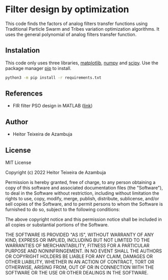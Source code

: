 # Filter design by optimization
This code finds the factors of analog filters transfer functions using Traditional Particle Swarm and Tribes variation optimization algorithms.
It uses the general polynomial of analog filters transfer function.

## Instalation

This code only uses three libraries, [matplotlib](https://matplotlib.org/3.5.1/index.html), [numpy](https://numpy.org/) and [scipy](https://docs.scipy.org/doc/scipy/index.html). Use the package manager [pip](https://pip.pypa.io/en/stable/) to install.

```bash
python3 -m pip install -r requirements.txt
```

## References
- FIR filter PSO design in MATLAB ([link](https://github.com/zypher606/ParticleSwarmOperation-FIR))

## Author
- Heitor Teixeira de Azambuja

## License

MIT License

Copyright (c) 2022 Heitor Teixeira de Azambuja

Permission is hereby granted, free of charge, to any person obtaining a copy of this software and associated documentation files (the "Software"), to deal in the Software without restriction, including without limitation the rights to use, copy, modify, merge, publish, distribute, sublicense, and/or sell copies of the Software, and to permit persons to whom the Software is furnished to do so, subject to the following conditions:

The above copyright notice and this permission notice shall be included in all copies or substantial portions of the Software.

THE SOFTWARE IS PROVIDED "AS IS", WITHOUT WARRANTY OF ANY KIND, EXPRESS OR IMPLIED, INCLUDING BUT NOT LIMITED TO THE WARRANTIES OF MERCHANTABILITY, FITNESS FOR A PARTICULAR PURPOSE AND NONINFRINGEMENT. IN NO EVENT SHALL THE AUTHORS OR COPYRIGHT HOLDERS BE LIABLE FOR ANY CLAIM, DAMAGES OR OTHER LIABILITY, WHETHER IN AN ACTION OF CONTRACT, TORT OR OTHERWISE, ARISING FROM, OUT OF OR IN CONNECTION WITH THE SOFTWARE OR THE USE OR OTHER DEALINGS IN THE SOFTWARE.